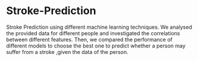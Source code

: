 # Stroke-Prediction
Stroke Prediction using different machine learning techniques.
We analysed the provided data for different people and investigated the correlations between different features.
Then, we compared the performance of different models to choose the best one to predict whether a person may suffer from a stroke ,given the data of the person.
